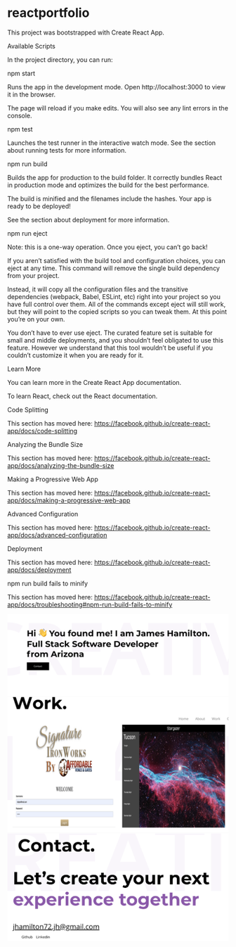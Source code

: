 # reactportfolio
This project was bootstrapped with Create React App.

Available Scripts

In the project directory, you can run:

npm start

Runs the app in the development mode.
Open http://localhost:3000 to view it in the browser.

The page will reload if you make edits.
You will also see any lint errors in the console.

npm test

Launches the test runner in the interactive watch mode.
See the section about running tests for more information.

npm run build

Builds the app for production to the build folder.
It correctly bundles React in production mode and optimizes the build for the best performance.

The build is minified and the filenames include the hashes.
Your app is ready to be deployed!

See the section about deployment for more information.

npm run eject

Note: this is a one-way operation. Once you eject, you can’t go back!

If you aren’t satisfied with the build tool and configuration choices, you can eject at any time. This command will remove the single build dependency from your project.

Instead, it will copy all the configuration files and the transitive dependencies (webpack, Babel, ESLint, etc) right into your project so you have full control over them. All of the commands except eject will still work, but they will point to the copied scripts so you can tweak them. At this point you’re on your own.

You don’t have to ever use eject. The curated feature set is suitable for small and middle deployments, and you shouldn’t feel obligated to use this feature. However we understand that this tool wouldn’t be useful if you couldn’t customize it when you are ready for it.

Learn More

You can learn more in the Create React App documentation.

To learn React, check out the React documentation.

Code Splitting

This section has moved here: https://facebook.github.io/create-react-app/docs/code-splitting

Analyzing the Bundle Size

This section has moved here: https://facebook.github.io/create-react-app/docs/analyzing-the-bundle-size

Making a Progressive Web App

This section has moved here: https://facebook.github.io/create-react-app/docs/making-a-progressive-web-app

Advanced Configuration

This section has moved here: https://facebook.github.io/create-react-app/docs/advanced-configuration

Deployment

This section has moved here: https://facebook.github.io/create-react-app/docs/deployment

npm run build fails to minify

This section has moved here: https://facebook.github.io/create-react-app/docs/troubleshooting#npm-run-build-fails-to-minify

![](src/images/one.png)
![](src/images/two.png)
![](src/images/four.png)



